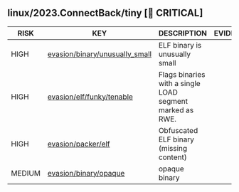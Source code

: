 ## linux/2023.ConnectBack/tiny [🚨 CRITICAL]

|  RISK  |                                                                             KEY                                                                              |                       DESCRIPTION                        | EVIDENCE |
|--------|--------------------------------------------------------------------------------------------------------------------------------------------------------------|----------------------------------------------------------|----------|
| HIGH   | [evasion/binary/unusually_small](https://github.com/chainguard-dev/bincapz/blob/main/rules/evasion/binary-unusually_small.yara#impossibly_small_elf_program) | ELF binary is unusually small                            |          |
| HIGH   | [evasion/elf/funky/tenable](https://github.com/chainguard-dev/bincapz/blob/main/rules/evasion/elf-funky-tenable.yara#single_load_rwe)                        | Flags binaries with a single LOAD segment marked as RWE. |          |
| HIGH   | [evasion/packer/elf](https://github.com/chainguard-dev/bincapz/blob/main/rules/evasion/packer/elf.yara#obfuscated_elf)                                       | Obfuscated ELF binary (missing content)                  |          |
| MEDIUM | [evasion/binary/opaque](https://github.com/chainguard-dev/bincapz/blob/main/rules/evasion/binary-opaque.yara#opaque_binary)                                  | opaque binary                                            |          |

